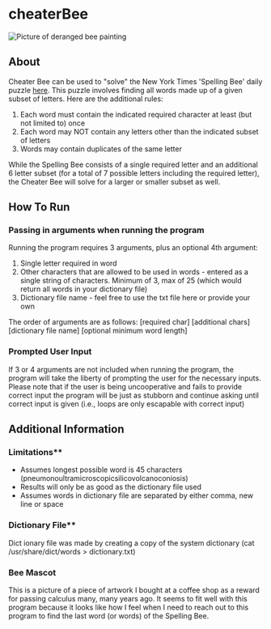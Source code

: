 # cheaterBee
![Picture of deranged bee painting](https://github.com/ejamison3/cheaterBee/blob/main/mascot.jpg?raw=true)
## About
Cheater Bee can be used to "solve" the New York Times 'Spelling Bee' daily puzzle [here](https://www.nytimes.com/puzzles/spelling-bee). This puzzle involves finding all words made up of a given subset of letters. Here are the additional rules:
1. Each word must contain the indicated required character at least (but not limited to) once
2. Each word may NOT contain any letters other than the indicated subset of letters
3. Words may contain duplicates of the same letter

While the Spelling Bee consists of a single required letter and an additional 6 letter subset (for a total of 7 possible letters including the required letter), the Cheater Bee will solve for a larger or smaller subset  as well. 


## How To Run
### Passing in arguments when running the program
Running the program requires 3 arguments, plus an optional 4th argument: 
1. Single letter required in word
2. Other characters that are allowed to be used in words - entered as a single string of characters. Minimum of 3, max of 25 (which would return all words in your dictionary file)
3. Dictionary file name - feel free to use the txt file here or provide your own

The order of arguments are as follows:
[required char] [additional chars] [dictionary file name] [optional minimum word length]

### Prompted User Input
If 3 or 4 arguments are not included when running the program, the program will take the liberty of prompting the user for the necessary inputs. Please note that if the user is being uncooperative and fails to provide correct input the program will be just as stubborn and continue asking until correct input is given (i.e., loops are only escapable with correct input)

## Additional Information

### Limitations**
- Assumes longest possible word is 45 characters (pneumonoultramicroscopicsilicovolcanoconiosis)
- Results will only be as good as the dictionary file used
- Assumes words in dictionary file are separated by either comma, new line or space

### Dictionary File**
Dict ionary file was made by creating a copy of the system dictionary (cat /usr/share/dict/words > dictionary.txt)

### Bee Mascot 
This is a picture of a piece of artwork I bought at a coffee shop as a reward for passing calculus many, many years ago. It seems to fit well with this program because it looks like how I feel when I need to reach out to this program to find the last word (or words) of the Spelling Bee. 
